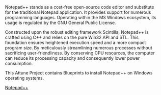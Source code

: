 Notepad++ stands as a cost-free open-source code editor and substitute for 
the traditional Notepad application. It provides support for numerous 
programming languages. Operating within the MS Windows ecosystem, its usage 
is regulated by the GNU General Public License.

Constructed upon the robust editing framework Scintilla, Notepad++ is 
crafted using C++ and relies on the pure Win32 API and STL. This foundation 
ensures heightened execution speed and a more compact program size. By 
meticulously streamlining numerous processes without sacrificing 
user-friendliness. By conserving CPU resources, the computer can reduce 
its processing capacity and consequently lower power consumption.

This Attune Project contains Blueprints to install Notepad++ on Windows 
operating systems.

[Notepad++](https://notepad-plus-plus.org/)
